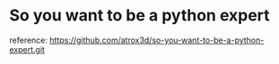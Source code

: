 # So you want to be a python expert


reference:
https://github.com/atrox3d/so-you-want-to-be-a-python-expert.git
